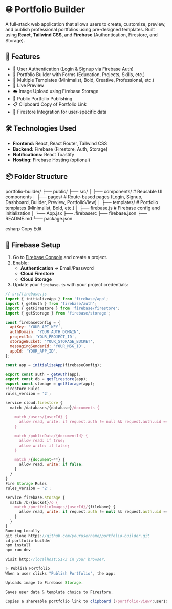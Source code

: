 # 🌐 Portfolio Builder

A full-stack web application that allows users to create, customize, preview, and publish professional portfolios using pre-designed templates. Built using **React**, **Tailwind CSS**, and **Firebase** (Authentication, Firestore, and Storage).

## 🚀 Features

- 🔐 User Authentication (Login & Signup via Firebase Auth)
- 📝 Portfolio Builder with Forms (Education, Projects, Skills, etc.)
- 🎨 Multiple Templates (Minimalist, Bold, Creative, Professional, etc.)
- 👀 Live Preview
- ☁️ Image Upload using Firebase Storage
- 🔗 Public Portfolio Publishing
- 📋 Clipboard Copy of Portfolio Link
- 📁 Firestore Integration for user-specific data

## 🛠️ Technologies Used

- **Frontend:** React, React Router, Tailwind CSS
- **Backend:** Firebase (Firestore, Auth, Storage)
- **Notifications:** React Toastify
- **Hosting:** Firebase Hosting (optional)

## 📦 Folder Structure

portfolio-builder/
├── public/
├── src/
│ ├── components/ # Reusable UI components
│ ├── pages/ # Route-based pages (Login, Signup, Dashboard, Builder, Preview, PortfolioView)
│ ├── templates/ # Portfolio templates (Minimalist, Bold, etc.)
│ ├── firebase.js # Firebase config and initialization
│ └── App.jsx
├── .firebaserc
├── firebase.json
├── README.md
└── package.json

csharp
Copy
Edit

## 🔧 Firebase Setup

1. Go to [Firebase Console](https://console.firebase.google.com/) and create a project.
2. Enable:
   - **Authentication** → Email/Password
   - **Cloud Firestore**
   - **Cloud Storage**
3. Update your `firebase.js` with your project credentials:

```js
// src/firebase.js
import { initializeApp } from 'firebase/app';
import { getAuth } from 'firebase/auth';
import { getFirestore } from 'firebase/firestore';
import { getStorage } from 'firebase/storage';

const firebaseConfig = {
  apiKey: 'YOUR_API_KEY',
  authDomain: 'YOUR_AUTH_DOMAIN',
  projectId: 'YOUR_PROJECT_ID',
  storageBucket: 'YOUR_STORAGE_BUCKET',
  messagingSenderId: 'YOUR_MSG_ID',
  appId: 'YOUR_APP_ID',
};

const app = initializeApp(firebaseConfig);

export const auth = getAuth(app);
export const db = getFirestore(app);
export const storage = getStorage(app);
Firestore Rules
rules_version = '2';

service cloud.firestore {
  match /databases/{database}/documents {
    
    match /users/{userId} {
      allow read, write: if request.auth != null && request.auth.uid == userId;
    }

    match /publicData/{documentId} {
      allow read: if true;
      allow write: if false;
    }

    match /{document=**} {
      allow read, write: if false;
    }
  }
}
Fire Storage Rules
rules_version = '2';

service firebase.storage {
  match /b/{bucket}/o {
    match /portfolioImages/{userId}/{fileName} {
      allow read, write: if request.auth != null && request.auth.uid == userId;
    }
  }
}
Running Locally
git clone https://github.com/yourusername/portfolio-builder.git
cd portfolio-builder
npm install
npm run dev

Visit http://localhost:5173 in your browser.

✨ Publish Portfolio
When a user clicks "Publish Portfolio", the app:

Uploads image to Firebase Storage.

Saves user data & template choice to Firestore.

Copies a shareable portfolio link to clipboard (/portfolio-view/:userId).
